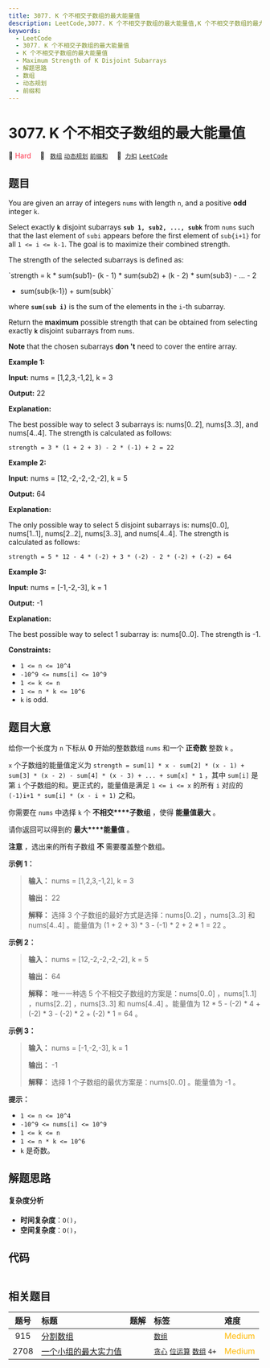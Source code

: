 ```yaml
---
title: 3077. K 个不相交子数组的最大能量值
description: LeetCode,3077. K 个不相交子数组的最大能量值,K 个不相交子数组的最大能量值,Maximum Strength of K Disjoint Subarrays,解题思路,数组,动态规划,前缀和
keywords:
  - LeetCode
  - 3077. K 个不相交子数组的最大能量值
  - K 个不相交子数组的最大能量值
  - Maximum Strength of K Disjoint Subarrays
  - 解题思路
  - 数组
  - 动态规划
  - 前缀和
---
```


# 3077. K 个不相交子数组的最大能量值

🔴 <font color=#ff334b>Hard</font>&emsp; 🔖&ensp; [`数组`](/tag/array.md) [`动态规划`](/tag/dynamic-programming.md) [`前缀和`](/tag/prefix-sum.md)&emsp; 🔗&ensp;[`力扣`](https://leetcode.cn/problems/maximum-strength-of-k-disjoint-subarrays) [`LeetCode`](https://leetcode.com/problems/maximum-strength-of-k-disjoint-subarrays)

## 题目

You are given an array of integers `nums` with length `n`, and a positive
**odd** integer `k`.

Select exactly **`k`** disjoint subarrays **`sub 1, sub2, ..., subk`** from
`nums` such that the last element of `subi` appears before the first element
of `sub{i+1}` for all `1 <= i <= k-1`. The goal is to maximize their combined
strength.

The strength of the selected subarrays is defined as:

`strength = k * sum(sub1)- (k - 1) * sum(sub2) + (k - 2) * sum(sub3) - ... - 2
* sum(sub{k-1}) + sum(subk)`

where **`sum(sub i)`** is the sum of the elements in the `i`-th subarray.

Return the **maximum** possible strength that can be obtained from selecting
exactly **`k`** disjoint subarrays from `nums`.

**Note** that the chosen subarrays **don 't** need to cover the entire array.



**Example 1:**

**Input:** nums = [1,2,3,-1,2], k = 3

**Output:** 22

**Explanation:**

The best possible way to select 3 subarrays is: nums[0..2], nums[3..3], and
nums[4..4]. The strength is calculated as follows:

`strength = 3 * (1 + 2 + 3) - 2 * (-1) + 2 = 22`



**Example 2:**

**Input:** nums = [12,-2,-2,-2,-2], k = 5

**Output:** 64

**Explanation:**

The only possible way to select 5 disjoint subarrays is: nums[0..0],
nums[1..1], nums[2..2], nums[3..3], and nums[4..4]. The strength is calculated
as follows:

`strength = 5 * 12 - 4 * (-2) + 3 * (-2) - 2 * (-2) + (-2) = 64`

**Example 3:**

**Input:** nums = [-1,-2,-3], k = 1

**Output:** -1

**Explanation:**

The best possible way to select 1 subarray is: nums[0..0]. The strength is -1.



**Constraints:**

  * `1 <= n <= 10^4`
  * `-10^9 <= nums[i] <= 10^9`
  * `1 <= k <= n`
  * `1 <= n * k <= 10^6`
  * `k` is odd.


## 题目大意

给你一个长度为 `n` 下标从 **0**  开始的整数数组 `nums` 和一个 **正奇数**  整数 `k` 。

`x` 个子数组的能量值定义为 `strength = sum[1] * x - sum[2] * (x - 1) + sum[3] * (x - 2) -
sum[4] * (x - 3) + ... + sum[x] * 1` ，其中 `sum[i]` 是第 `i` 个子数组的和。更正式的，能量值是满足 `1
<= i <= x` 的所有 `i` 对应的 `(-1)i+1 * sum[i] * (x - i + 1)` 之和。

你需要在 `nums` 中选择 `k` 个 **不相交****子数组**  ，使得 **能量值最大**  。

请你返回可以得到的 **最大****能量值**  。

**注意** ，选出来的所有子数组 **不**  需要覆盖整个数组。



**示例 1：**

> 
> 
> 
> 
> 
> **输入：** nums = [1,2,3,-1,2], k = 3
> 
> **输出：** 22
> 
> **解释：** 选择 3 个子数组的最好方式是选择：nums[0..2] ，nums[3..3] 和 nums[4..4] 。能量值为 (1 + 2 + 3) * 3 - (-1) * 2 + 2 * 1 = 22 。
> 
> 

**示例 2：**

> 
> 
> 
> 
> 
> **输入：** nums = [12,-2,-2,-2,-2], k = 5
> 
> **输出：** 64
> 
> **解释：** 唯一一种选 5 个不相交子数组的方案是：nums[0..0] ，nums[1..1] ，nums[2..2] ，nums[3..3] 和 nums[4..4] 。能量值为 12 * 5 - (-2) * 4 + (-2) * 3 - (-2) * 2 + (-2) * 1 = 64 。
> 
> 

**示例 3：**

> 
> 
> 
> 
> 
> **输入：** nums = [-1,-2,-3], k = 1
> 
> **输出：** -1
> 
> **解释：** 选择 1 个子数组的最优方案是：nums[0..0] 。能量值为 -1 。
> 
> 



**提示：**

  * `1 <= n <= 10^4`
  * `-10^9 <= nums[i] <= 10^9`
  * `1 <= k <= n`
  * `1 <= n * k <= 10^6`
  * `k` 是奇数。


## 解题思路

#### 复杂度分析

- **时间复杂度**：`O()`，
- **空间复杂度**：`O()`，

## 代码

```javascript

```

## 相关题目

<!-- prettier-ignore -->
| 题号 | 标题 | 题解 | 标签 | 难度 |
| :------: | :------ | :------: | :------ | :------ |
| 915 | [分割数组](https://leetcode.com/problems/partition-array-into-disjoint-intervals) |  |  [`数组`](/tag/array.md) | <font color=#ffb800>Medium</font> |
| 2708 | [一个小组的最大实力值](https://leetcode.com/problems/maximum-strength-of-a-group) |  |  [`贪心`](/tag/greedy.md) [`位运算`](/tag/bit-manipulation.md) [`数组`](/tag/array.md) `4+` | <font color=#ffb800>Medium</font> |